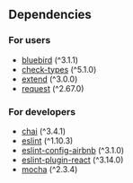 ## Dependencies
### For users
* [bluebird](https://www.npmjs.com/package/bluebird) (^3.1.1)
* [check-types](https://www.npmjs.com/package/check-types) (^5.1.0)
* [extend](https://www.npmjs.com/package/extend) (^3.0.0)
* [request](https://www.npmjs.com/package/request) (^2.67.0)


### For developers
* [chai](https://www.npmjs.com/package/chai) (^3.4.1)
* [eslint](https://www.npmjs.com/package/eslint) (^1.10.3)
* [eslint-config-airbnb](https://www.npmjs.com/package/eslint-config-airbnb) (^3.1.0)
* [eslint-plugin-react](https://www.npmjs.com/package/eslint-plugin-react) (^3.14.0)
* [mocha](https://www.npmjs.com/package/mocha) (^2.3.4)

